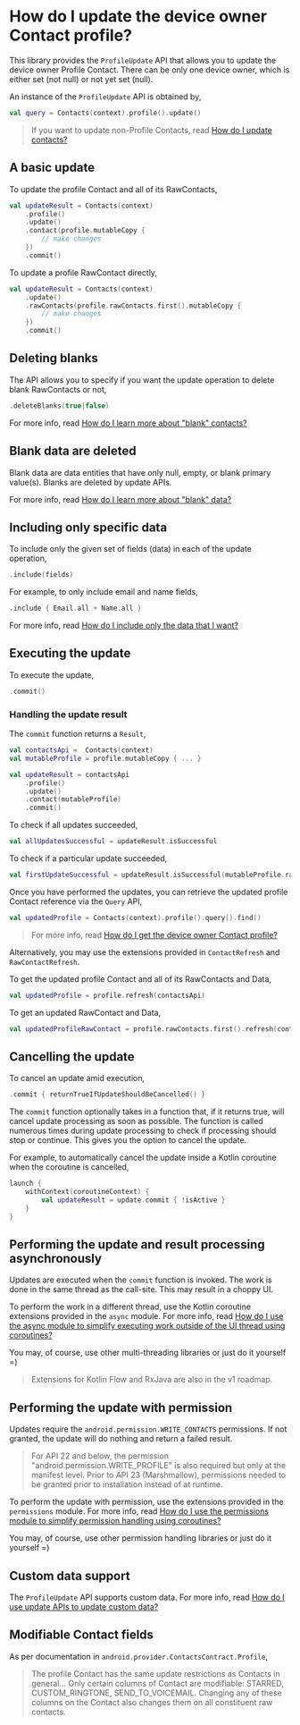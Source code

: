 # How do I update the device owner Contact profile?

This library provides the `ProfileUpdate` API that allows you to update the device owner Profile Contact.
There can be only one device owner, which is either set (not null) or not yet set (null).

An instance of the `ProfileUpdate` API is obtained by,

```kotlin
val query = Contacts(context).profile().update()
```

> If you want to update non-Profile Contacts, read [How do I update contacts?](/contacts-android/howto/howto-update-contacts.html)

## A basic update

To update the profile Contact and all of its RawContacts,

```kotlin
val updateResult = Contacts(context)
    .profile()
    .update()
    .contact(profile.mutableCopy {
        // make changes
    })
    .commit()
```

To update a profile RawContact directly,

```kotlin
val updateResult = Contacts(context)
    .update()
    .rawContacts(profile.rawContacts.first().mutableCopy {
        // make changes
    })
    .commit()
```

## Deleting blanks 

The API allows you to specify if you want the update operation to delete blank RawContacts or not,

```kotlin
.deleteBlanks(true|false)
```

For more info, read [How do I learn more about "blank" contacts?](/contacts-android/howto/howto-learn-more-about-blank-contacts.html)

## Blank data are deleted

Blank data are data entities that have only null, empty, or blank primary value(s). Blanks are 
deleted by update APIs.

For more info, read [How do I learn more about "blank" data?](/contacts-android/howto/howto-learn-more-about-blank-data.html)

## Including only specific data

To include only the given set of fields (data) in each of the update operation,

```kotlin
.include(fields)
```

For example, to only include email and name fields,

```kotlin
.include { Email.all + Name.all }
```

For more info, read [How do I include only the data that I want?](/contacts-android/howto/howto-include-only-desired-data.html)

## Executing the update

To execute the update,

```kotlin
.commit()
```

### Handling the update result

The `commit` function returns a `Result`,

```kotlin
val contactsApi =  Contacts(context)
val mutableProfile = profile.mutableCopy { ... }

val updateResult = contactsApi
    .profile()
    .update()
    .contact(mutableProfile)
    .commit()
```

To check if all updates succeeded,

```kotlin
val allUpdatesSuccessful = updateResult.isSuccessful
```

To check if a particular update succeeded,

```kotlin
val firstUpdateSuccessful = updateResult.isSuccessful(mutableProfile.rawContacts.first())
```

Once you have performed the updates, you can retrieve the updated profile Contact reference via the `Query` API,

```kotlin
val updatedProfile = Contacts(context).profile().query().find()
```

> For more info, read [How do I get the device owner Contact profile?](/contacts-android/howto/howto-query-profile.html)

Alternatively, you may use the extensions provided in `ContactRefresh` and `RawContactRefresh`.

To get the updated profile Contact and all of its RawContacts and Data,

```kotlin
val updatedProfile = profile.refresh(contactsApi)
```

To get an updated RawContact and Data,

```kotlin
val updatedProfileRawContact = profile.rawContacts.first().refresh(contactsApi)
```

## Cancelling the update

To cancel an update amid execution,

```kotlin
.commit { returnTrueIfUpdateShouldBeCancelled() }
```

The `commit` function optionally takes in a function that, if it returns true, will cancel update
processing as soon as possible. The function is called numerous times during update processing to
check if processing should stop or continue. This gives you the option to cancel the update.

For example, to automatically cancel the update inside a Kotlin coroutine when the coroutine is cancelled,

```kotlin
launch {
    withContext(coroutineContext) {
        val updateResult = update.commit { !isActive }
    }
}
```

## Performing the update and result processing asynchronously

Updates are executed when the `commit` function is invoked. The work is done in the same thread as
the call-site. This may result in a choppy UI.

To perform the work in a different thread, use the Kotlin coroutine extensions provided in the `async` module.
For more info, read [How do I use the async module to simplify executing work outside of the UI thread using coroutines?](/contacts-android/howto/howto-use-api-with-async-execution.html)

You may, of course, use other multi-threading libraries or just do it yourself =)

> Extensions for Kotlin Flow and RxJava are also in the v1 roadmap.

## Performing the update with permission

Updates require the `android.permission.WRITE_CONTACTS` permissions. If not granted, the update 
will do nothing and return a failed result.

> For API 22 and below, the permission "android.permission.WRITE_PROFILE" is also required but
> only at the manifest level. Prior to API 23 (Marshmallow), permissions needed to be granted
> prior to installation instead of at runtime.

To perform the update with permission, use the extensions provided in the `permissions` module.
For more info, read [How do I use the permissions module to simplify permission handling using coroutines?](/contacts-android/howto/howto-use-api-with-permissions-handling.html)

You may, of course, use other permission handling libraries or just do it yourself =)

## Custom data support
 
The `ProfileUpdate` API supports custom data. For more info, read [How do I use update APIs to update custom data?](/contacts-android/howto/howto-update-custom-data.html)

## Modifiable Contact fields

As per documentation in `android.provider.ContactsContract.Profile`,

> The profile Contact has the same update restrictions as Contacts in general...
> Only certain columns of Contact are modifiable: STARRED, CUSTOM_RINGTONE, SEND_TO_VOICEMAIL.
> Changing any of these columns on the Contact also changes them on all constituent raw contacts.
